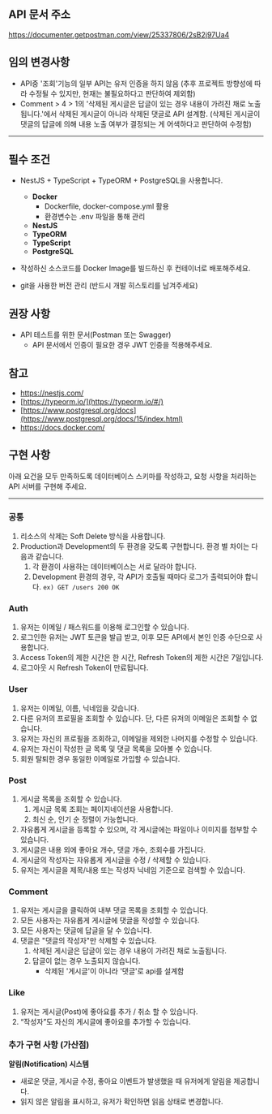 ## API 문서 주소
https://documenter.getpostman.com/view/25337806/2sB2j97Ua4

## 임의 변경사항
- API중 '조회'기능의 일부 API는 유저 인증을 하지 않음 (추후 프로젝트 방향성에 따라 수정될 수 있지만, 현재는 불필요하다고 판단하여 제외함)
- Comment > 4 > 1의 '삭제된 게시글은 답글이 있는 경우 내용이 가려진 채로 노출됩니다.'에서 삭제된 게시글이 아니라 삭제된 댓글로 API 설계함. (삭제된 게시글이 댓글의 답글에 의해 내용 노출 여부가 결정되는 게 어색하다고 판단하여 수정함)
---
## 필수 조건

- NestJS + TypeScript + TypeORM + PostgreSQL을 사용합니다.
    - **Docker**
        - Dockerfile, docker-compose.yml 활용
        - 환경변수는 .env 파일을 통해 관리
    - **NestJS**
    - **TypeORM**
    - **TypeScript**
    - **PostgreSQL**

- 작성하신 소스코드를 Docker Image를 빌드하신 후 컨테이너로 배포해주세요.
- git을 사용한 버전 관리 (반드시 개발 히스토리를 남겨주세요)

## 권장 사항

- API 테스트를 위한 문서(Postman 또는 Swagger)
    - API 문서에서 인증이 필요한 경우 JWT 인증을 적용해주세요.

## 참고

- https://nestjs.com/
- [https://typeorm.io/](https://typeorm.io/#/)
- [https://www.postgresql.org/docs](https://www.postgresql.org/docs/15/index.html)
- https://docs.docker.com/

## 구현 사항

아래 요건을 모두 만족하도록 데이터베이스 스키마를 작성하고, 요청 사항을 처리하는 API 서버를 구현해 주세요.

---

### 공통

1. 리소스의 삭제는 Soft Delete 방식을 사용합니다.
2. Production과 Development의 두 환경을 갖도록 구현합니다. 환경 별 차이는 다음과 같습니다.
    1. 각 환경이 사용하는 데이터베이스는 서로 달라야 합니다.
    2. Development 환경의 경우, 각 API가 호출될 때마다 로그가 출력되어야 합니다.
     `ex) GET /users 200 OK`

### Auth

1. 유저는 이메일 / 패스워드를 이용해 로그인할 수 있습니다.
2. 로그인한 유저는 JWT 토큰을 발급 받고, 이후 모든 API에서 본인 인증 수단으로 사용합니다.
4. Access Token의 제한 시간은 한 시간, Refresh Token의 제한 시간은 7일입니다.
5. 로그아웃 시 Refresh Token이 만료됩니다.

### User

1. 유저는 이메일, 이름, 닉네임을 갖습니다.
2. 다른 유저의 프로필을 조회할 수 있습니다. 단, 다른 유저의 이메일은 조회할 수 없습니다.
3. 유저는 자신의 프로필을 조회하고, 이메일을 제외한 나머지를 수정할 수 있습니다.
4. 유저는 자신이 작성한 글 목록 및 댓글 목록을 모아볼 수 있습니다.
5. 회원 탈퇴한 경우 동일한 이메일로 가입할 수 있습니다.

### Post

1. 게시글 목록을 조회할 수 있습니다.
    1. 게시글 목록 조회는 페이지네이션을 사용합니다.
    2. 최신 순, 인기 순 정렬이 가능합니다.
2. 자유롭게 게시글을 등록할 수 있으며, 각 게시글에는 파일이나 이미지를 첨부할 수 있습니다.
3. 게시글은 내용 외에 좋아요 개수, 댓글 개수, 조회수를 가집니다.
4. 게시글의 작성자는 자유롭게 게시글을 수정 / 삭제할 수 있습니다.
5. 유저는 게시글을 제목/내용 또는 작성자 닉네임 기준으로 검색할 수 있습니다.

### Comment

1. 유저는 게시글을 클릭하여 내부 댓글 목록을 조회할 수 있습니다.
2. 모든 사용자는 자유롭게 게시글에 댓글을 작성할 수 있습니다.
3. 모든 사용자는 댓글에 답글을 달 수 있습니다.
4. 댓글은 "댓글의 작성자"만 삭제할 수 있습니다.
    1. 삭제된 게시글은 답글이 있는 경우 내용이 가려진 채로 노출됩니다.
    2. 답글이 없는 경우 노출되지 않습니다.
       - 삭제된 '게시글'이 아니라 '댓글'로 api를 설계함

### Like

1. 유저는 게시글(Post)에 좋아요를 추가 / 취소 할 수 있습니다.
2. “작성자”도 자신의 게시글에 좋아요를 추가할 수 있습니다.

### **추가 구현 사항 (가산점)**

**알림(Notification) 시스템**

- 새로운 댓글, 게시글 수정, 좋아요 이벤트가 발생했을 때 유저에게 알림을 제공합니다.
- 읽지 않은 알림을 표시하고, 유저가 확인하면 읽음 상태로 변경합니다.
